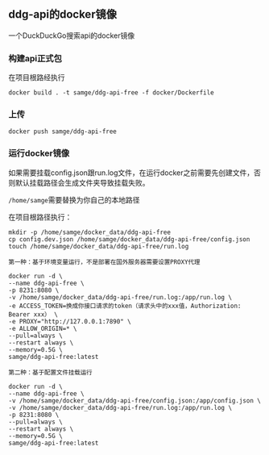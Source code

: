 ## ddg-api的docker镜像
一个DuckDuckGo搜索api的docker镜像


### 构建api正式包
在项目根路经执行
```shell
docker build . -t samge/ddg-api-free -f docker/Dockerfile
```

### 上传
```shell
docker push samge/ddg-api-free
```

### 运行docker镜像

如果需要挂载config.json跟run.log文件，在运行docker之前需要先创建文件，否则默认挂载路径会生成文件夹导致挂载失败。

`/home/samge`需要替换为你自己的本地路径

在项目根路径执行：
```shell
mkdir -p /home/samge/docker_data/ddg-api-free
cp config.dev.json /home/samge/docker_data/ddg-api-free/config.json
touch /home/samge/docker_data/ddg-api-free/run.log
```


`第一种：基于环境变量运行，不是部署在国外服务器需要设置PROXY代理`
```shell
docker run -d \
--name ddg-api-free \
-p 8231:8080 \
-v /home/samge/docker_data/ddg-api-free/run.log:/app/run.log \
-e ACCESS_TOKEN=换成你接口请求的token（请求头中的xxx值，Authorization: Bearer xxx） \
-e PROXY="http://127.0.0.1:7890" \
-e ALLOW_ORIGIN=* \
--pull=always \
--restart always \
--memory=0.5G \
samge/ddg-api-free:latest
```

`第二种：基于配置文件挂载运行`
```shell
docker run -d \
--name ddg-api-free \
-v /home/samge/docker_data/ddg-api-free/config.json:/app/config.json \
-v /home/samge/docker_data/ddg-api-free/run.log:/app/run.log \
-p 8231:8080 \
--pull=always \
--restart always \
--memory=0.5G \
samge/ddg-api-free:latest
```